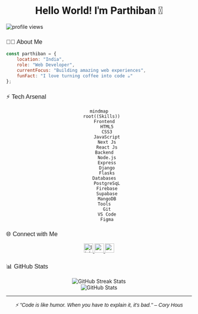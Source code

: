 <div align="center">
  <h1 style="font-family: 'Roboto'; font-weight: 600;">Hello World! I'm Parthiban 🚀</h1>
  <p align="left">
    <img src="https://komarev.com/ghpvc/?username=justparthi&label=Profile%20views&color=0e75b6&style=flat" alt="profile views"/>
  </p>
</div>

<h3 style="font-family: 'Poppins', sans-serif; font-weight: 500;">🧑‍💻 About Me</h3>

```javascript
const parthiban = {
    location: "India",
    role: "Web Developer",
    currentFocus: "Building amazing web experiences",
    funFact: "I love turning coffee into code ☕"
};
```

<h3 style="font-family: 'Poppins', sans-serif; font-weight: 500;">⚡ Tech Arsenal</h3>

<div align="center">

```mermaid
mindmap
  root((Skills))
    Frontend
      HTML5
      CSS3
      JavaScript
      Next Js
      React Js
    Backend
      Node.js
      Express
      Django
      Flasks
    Databases
      PostgreSqL
      Firebase
      Supabase
      MangoDB
    Tools
      Git
      VS Code
      Figma
```

</div>

<h3 style="font-family: 'Poppins', sans-serif; font-weight: 500;">🌐 Connect with Me</h3>

<div align="center">
  <a href="https://www.linkedin.com/in/justparthi">
    <img src="https://img.shields.io/static/v1?message=LinkedIn&logo=linkedin&label=&color=0A66C2&logoColor=white&labelColor=&style=for-the-badge" height="25" alt="linkedin logo" />
  </a>
  <a href="https://parthiban.in">
    <img src="https://img.shields.io/static/v1?message=Portfolio&logo=safari&label=&color=0A66C2&logoColor=white&labelColor=&style=for-the-badge" height="25" alt="portfolio site" />
  </a>
  <a href="https://www.notion.so/A-Passionate-Web-Developer-59c0eb91557a4f24a6ac3272d7c72abc/">
    <img src="https://img.shields.io/static/v1?message=Notion&logo=notion&label=&color=0A66C2&logoColor=white&labelColor=&style=for-the-badge" height="25" alt="notion site" />
  </a>
</div>

<h3 style="font-family: 'Poppins', sans-serif; font-weight: 500;">📊 GitHub Stats</h3>

<div align="center">
  <img src="https://github-readme-streak-stats.herokuapp.com/?user=justparthi&theme=tokyonight&hide_border=true" alt="GitHub Streak Stats"/>
  <br/>
  <img src="https://github-readme-stats.vercel.app/api?username=justparthi&show_icons=true&theme=tokyonight&hide_border=true&count_private=true" alt="GitHub Stats"/>
</div>

---

<div align="center">
  <i style="font-family: 'Poppins', sans-serif; font-weight: 300;">⚡ "Code is like humor. When you have to explain it, it's bad." – Cory Hous
